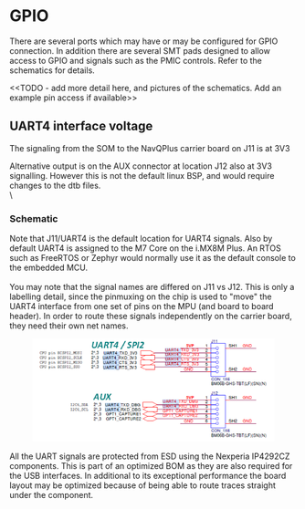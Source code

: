 # GPIO

There are several ports which may have or may be configured for GPIO connection. In addition there are several SMT pads designed to allow access to GPIO and signals such as the PMIC controls. Refer to the schematics for details.

<\<TODO - add more detail here, and pictures of the schematics. Add an example pin access if available>>





## UART4 interface voltage

The signaling from the SOM to the NavQPlus carrier board on J11 is at 3V3&#x20;

Alternative output is on the AUX connector at location J12 also at 3V3 signalling. However this is not the default linux BSP, and would require changes to the dtb files.\
\


### Schematic

Note that J11/UART4 is the default location for UART4 signals. Also by default UART4 is assigned to the M7 Core on the i.MX8M Plus. An RTOS such as FreeRTOS or Zephyr would normally use it as the default console to the embedded MCU.\
\
You may note that the signal names are differed on J11 vs J12. This is only a labelling detail, since the pinmuxing on the chip is used to "move" the UART4 interface from one set of pins on the MPU (and board to board header). In order to route these signals independently on the carrier board, they need their own net names.

<figure><img src="../../../.gitbook/assets/image (2).png" alt=""><figcaption></figcaption></figure>

All the UART signals are protected from ESD using the Nexperia IP4292CZ components. This is part of an optimized BOM as they are also required for the USB interfaces. In additional to its exceptional performance the board layout may be optimized because of being able to route traces straight under the component.&#x20;
